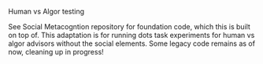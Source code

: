 Human vs Algor testing

See Social Metacogntion repository for foundation code, which this is built on top of.
This adaptation is for running dots task experiments for human vs algor advisors without the social elements. 
Some legacy code remains as of now, cleaning up in progress!
